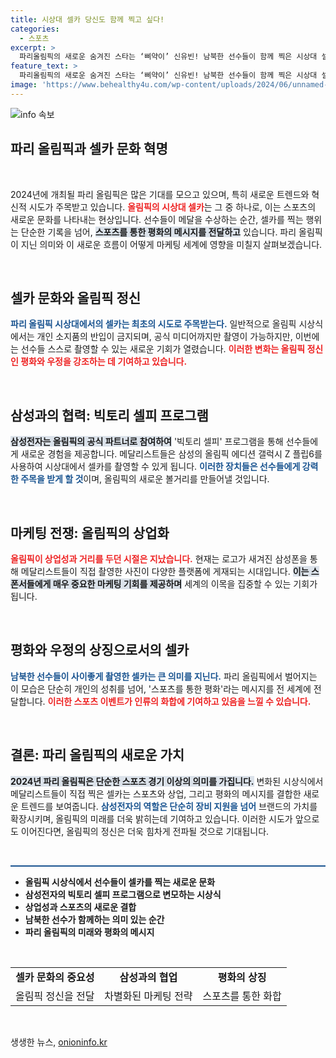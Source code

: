 ```yaml
---
title: 시상대 셀카 당신도 함께 찍고 싶다!
categories:
  - 스포츠
excerpt: >
  파리올림픽의 새로운 숨겨진 스타는 ‘삐약이’ 신유빈! 남북한 선수들이 함께 찍은 시상대 셀카가 전 세계에 평화 메시지를 전달하며, 삼성의 ‘빅토리 셀피’ 프로그램이 올림픽의 새로운 마케팅 트렌드를 이끌고 있습니다. 클릭해 보세요!
feature_text: >
  파리올림픽의 새로운 숨겨진 스타는 ‘삐약이’ 신유빈! 남북한 선수들이 함께 찍은 시상대 셀카가 전 세계에 평화 메시지를 전달하며, 삼성의 ‘빅토리 셀피’ 프로그램이 올림픽의 새로운 마케팅 트렌드를 이끌고 있습니다. 클릭해 보세요!
image: 'https://www.behealthy4u.com/wp-content/uploads/2024/06/unnamed-file.png'
---
```


<p><img src="https://www.behealthy4u.com/wp-content/uploads/2024/06/unnamed-file.png" alt="info 속보" /></p>

<h2>파리 올림픽과 셀카 문화 혁명</h2>

<p data-ke-size="size16">&nbsp;</p>

<p data-ke-size="size16">2024년에 개최될 파리 올림픽은 많은 기대를 모으고 있으며, 특히 새로운 트렌드와 혁신적 시도가 주목받고 있습니다. <b><span style="color: #ee2323;">올림픽의 시상대 셀카</span></b>는 그 중 하나로, 이는 스포츠의 새로운 문화를 나타내는 현상입니다. 선수들이 메달을 수상하는 순간, 셀카를 찍는 행위는 단순한 기록을 넘어, <b><span style="background-color: #21538527;">스포츠를 통한 평화의 메시지를 전달하고</span></b> 있습니다. 파리 올림픽이 지닌 의미와 이 새로운 흐름이 어떻게 마케팅 세계에 영향을 미칠지 살펴보겠습니다.</p>

<p data-ke-size="size16">&nbsp;</p>

<h2 data-ke-size="size26">셀카 문화와 올림픽 정신</h2>

<p data-ke-size="size16"><b><span style="color: #1a5490;">파리 올림픽 시상대에서의 셀카는 최초의 시도로 주목받는다.</span></b> 일반적으로 올림픽 시상식에서는 개인 소지품의 반입이 금지되며, 공식 미디어까지만 촬영이 가능하지만, 이번에는 선수들 스스로 촬영할 수 있는 새로운 기회가 열렸습니다. <b><span style="color: #ee2323;">이러한 변화는 올림픽 정신인 평화와 우정을 강조하는 데 기여하고 있습니다.</span></b></p>

<p data-ke-size="size16">&nbsp;</p>

<h2 data-ke-size="size26">삼성과의 협력: 빅토리 셀피 프로그램</h2>

<p data-ke-size="size16"><b><span style="background-color: #21538527;">삼성전자는 올림픽의 공식 파트너로 참여하여</span></b> '빅토리 셀피' 프로그램을 통해 선수들에게 새로운 경험을 제공합니다. 메달리스트들은 삼성의 올림픽 에디션 갤럭시 Z 플립6를 사용하여 시상대에서 셀카를 촬영할 수 있게 됩니다. <b><span style="color: #1a5490;">이러한 장치들은 선수들에게 강력한 주목을 받게 할 것</span></b>이며, 올림픽의 새로운 볼거리를 만들어낼 것입니다.</p>

<p data-ke-size="size16">&nbsp;</p>

<h2 data-ke-size="size26">마케팅 전쟁: 올림픽의 상업화</h2>

<p data-ke-size="size16"><b><span style="color: #ee2323;">올림픽이 상업성과 거리를 두던 시절은 지났습니다.</span></b> 현재는 로고가 새겨진 삼성폰을 통해 메달리스트들이 직접 촬영한 사진이 다양한 플랫폼에 게재되는 시대입니다. <b><span style="background-color: #21538527;">이는 스폰서들에게 매우 중요한 마케팅 기회를 제공하며</span></b> 세계의 이목을 집중할 수 있는 기회가 됩니다.</p>

<p data-ke-size="size16">&nbsp;</p>

<h2 data-ke-size="size26">평화와 우정의 상징으로서의 셀카</h2>

<p data-ke-size="size16"><b><span style="color: #1a5490;">남북한 선수들이 사이좋게 촬영한 셀카는 큰 의미를 지닌다.</span></b> 파리 올림픽에서 벌어지는 이 모습은 단순히 개인의 성취를 넘어, '스포츠를 통한 평화'라는 메시지를 전 세계에 전달합니다. <b><span style="color: #ee2323;">이러한 스포츠 이벤트가 인류의 화합에 기여하고 있음을 느낄 수 있습니다.</span></b></p>

<p data-ke-size="size16">&nbsp;</p>

<h2 data-ke-size="size26">결론: 파리 올림픽의 새로운 가치</h2>

<p data-ke-size="size16"><b><span style="background-color: #21538527;">2024년 파리 올림픽은 단순한 스포츠 경기 이상의 의미를 가집니다.</span></b> 변화된 시상식에서 메달리스트들이 직접 찍은 셀카는 스포츠와 상업, 그리고 평화의 메시지를 결합한 새로운 트렌드를 보여줍니다. <b><span style="color: #1a5490;">삼성전자의 역할은 단순히 장비 지원을 넘어</span></b> 브랜드의 가치를 확장시키며, 올림픽의 미래를 더욱 밝히는데 기여하고 있습니다. 이러한 시도가 앞으로도 이어진다면, 올림픽의 정신은 더욱 힘차게 전파될 것으로 기대됩니다.</p>

<p data-ke-size="size16">&nbsp;</p>

<hr style="height: 2px; background-color: #1a5490; border: none;"/>

<ul>
  <li><b>올림픽 시상식에서 선수들이 셀카를 찍는 새로운 문화</b></li>
  <li><b>삼성전자의 빅토리 셀피 프로그램으로 변모하는 시상식</b></li>
  <li><b>상업성과 스포츠의 새로운 결합</b></li>
  <li><b>남북한 선수가 함께하는 의미 있는 순간</b></li>
  <li><b>파리 올림픽의 미래와 평화의 메시지</b></li>
</ul>

<p data-ke-size="size16">&nbsp;</p>

<table style="width: 100%; border-collapse: collapse;">
  <tr>
    <td style="text-align: center; height: 17px;"><b>셀카 문화의 중요성</b></td>
    <td style="text-align: center; height: 17px;"><b>삼성과의 협업</b></td>
    <td style="text-align: center; height: 17px;"><b>평화의 상징</b></td>
  </tr>
  <tr>
    <td style="text-align: center; height: 17px;">올림픽 정신을 전달</td>
    <td style="text-align: center; height: 17px;">차별화된 마케팅 전략</td>
    <td style="text-align: center; height: 17px;">스포츠를 통한 화합</td>
  </tr>
</table>

<p data-ke-size="size16">&nbsp;</p>
생생한 뉴스, <a href="https://onioninfo.kr" rel="dofollow">onioninfo.kr</a>


